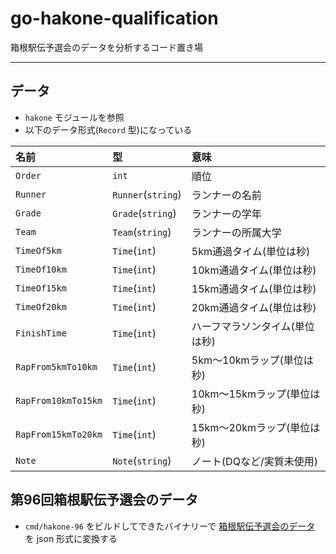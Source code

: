 # go-hakone-qualification

箱根駅伝予選会のデータを分析するコード置き場

---

データ
---

* `hakone` モジュールを参照
* 以下のデータ形式(`Record` 型)になっている

名前|型|意味
:---|:---|:---
`Order`|`int`|順位
`Runner`|`Runner`(`string`)|ランナーの名前
`Grade`|`Grade`(`string`)|ランナーの学年
`Team`|`Team`(`string`)|ランナーの所属大学
`TimeOf5km`|`Time`(`int`)|5km通過タイム(単位は秒)
`TimeOf10km`|`Time`(`int`)|10km通過タイム(単位は秒)
`TimeOf15km`|`Time`(`int`)|15km通過タイム(単位は秒)
`TimeOf20km`|`Time`(`int`)|20km通過タイム(単位は秒)
`FinishTime`|`Time`(`int`)|ハーフマラソンタイム(単位は秒)
`RapFrom5kmTo10km`|`Time`(`int`)|5km〜10kmラップ(単位は秒)
`RapFrom10kmTo15km`|`Time`(`int`)|10km〜15kmラップ(単位は秒)
`RapFrom15kmTo20km`|`Time`(`int`)|15km〜20kmラップ(単位は秒)
`Note`|`Note`(`string`)|ノート(DQなど/実質未使用)

第96回箱根駅伝予選会のデータ
---

* `cmd/hakone-96` をビルドしてできたバイナリーで [箱根駅伝予選会のデータ](http://www.kgrr.org/event/2019/kgrr/96yosenkai/kojin%20teisei.pdf) を json 形式に変換する
